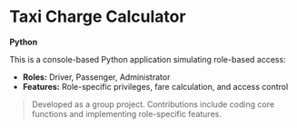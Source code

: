# Taxi Charge Calculator

**Python**

This is a console-based Python application simulating role-based access:

- **Roles:** Driver, Passenger, Administrator
- **Features:** Role-specific privileges, fare calculation, and access control

> Developed as a group project. Contributions include coding core functions and implementing role-specific features.


